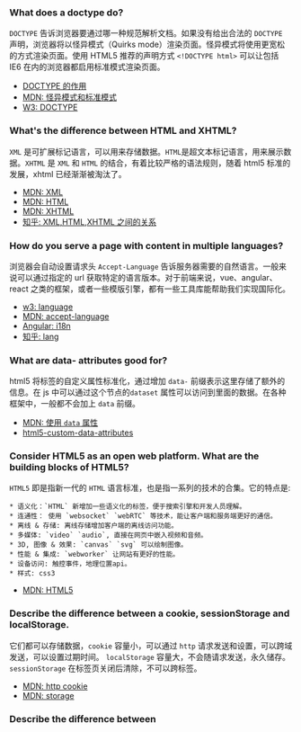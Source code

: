 ### What does a doctype do?

`DOCTYPE` 告诉浏览器要通过哪一种规范解析文档。如果没有给出合法的 `DOCTYPE` 声明，浏览器将以怪异模式（Quirks mode）渲染页面。怪异模式将使用更宽松的方式渲染页面。使用 HTML5 推荐的声明方式 `<!DOCTYPE html>` 可以让包括 IE6 在内的浏览器都启用标准模式渲染页面。

* [DOCTYPE 的作用](http://harttle.land/2016/01/22/doctype.html)
* [MDN: 怪异模式和标准模式](https://developer.mozilla.org/zh-CN/docs/Web/HTML/Quirks_Mode_and_Standards_Mode)
* [W3: DOCTYPE](https://www.w3.org/QA/Tips/Doctype)

### What's the difference between HTML and XHTML?

`XML` 是可扩展标记语言，可以用来存储数据。`HTML`是超文本标记语言，用来展示数据。`XHTML` 是 `XML` 和 `HTML` 的结合，有着比较严格的语法规则，随着 html5 标准的发展，xhtml 已经渐渐被淘汰了。

*  [MDN: XML](https://developer.mozilla.org/zh-CN/docs/XML_%E4%BB%8B%E7%BB%8D)
*  [MDN: HTML](https://developer.mozilla.org/zh-CN/docs/Web/HTML)
*  [MDN: XHTML](https://developer.mozilla.org/zh-CN/docs/XHTML)
*  [知乎: XML,HTML,XHTML 之间的关系](https://www.zhihu.com/question/19818208)

### How do you serve a page with content in multiple languages?

浏览器会自动设置请求头 `Accept-Language` 告诉服务器需要的自然语言。一般来说可以通过指定的 url 获取特定的语言版本。对于前端来说，vue、angular、react 之类的框架，或者一些模版引擎，都有一些工具库能帮助我们实现国际化。

* [w3: language](https://www.w3.org/International/getting-started/language)
* [MDN: accept-language](https://developer.mozilla.org/zh-CN/docs/Web/HTTP/Headers/Accept-Language)
* [Angular: i18n](https://angular.io/guide/i18n)
* [知乎: lang](https://www.zhihu.com/question/20797118)

### What are data- attributes good for?

html5 将标签的自定义属性标准化，通过增加 `data-` 前缀表示这里存储了额外的信息。在 js 中可以通过这个节点的`dataset` 属性可以访问到里面的数据。在各种框架中，一般都不会加上 `data` 前缀。

* [MDN: 使用 `data` 属性](https://developer.mozilla.org/zh-CN/docs/Web/Guide/HTML/Using_data_attributes)
* [html5-custom-data-attributes](http://html5doctor.com/html5-custom-data-attributes/)

### Consider HTML5 as an open web platform. What are the building blocks of HTML5?

`HTML5` 即是指新一代的 `HTML` 语言标准，也是指一系列的技术的合集。它的特点是: 

    * 语义化：`HTML` 新增加一些语义化的标签，便于搜索引擎和开发人员理解。
    * 连通性： 使用 `websocket` `webRTC` 等技术，能让客户端和服务端更好的通信。
    * 离线 & 存储: 离线存储增加客户端的离线访问功能。
    * 多媒体: `video` `audio`, 直接在网页中嵌入视频和音频。
    * 3D, 图像 & 效果: `canvas` `svg` 可以绘制图像。
    * 性能 & 集成: `webworker` 让网站有更好的性能。
    * 设备访问: 触控事件，地理位置api。
    * 样式: css3

*  [MDN: HTML5](https://developer.mozilla.org/zh-CN/docs/Web/Guide/HTML/HTML5)

### Describe the difference between a cookie, sessionStorage and localStorage.

它们都可以存储数据，`cookie` 容量小，可以通过 `http` 请求发送和设置，可以跨域发送，可以设置过期时间。 `localStorage` 容量大，不会随请求发送，永久储存。 `sessionStorage` 在标签页关闭后清除，不可以跨标签。

* [MDN: http cookie](https://developer.mozilla.org/zh-CN/docs/Web/HTTP/Cookies)
* [MDN: storage](https://developer.mozilla.org/zh-CN/docs/Web/API/Storage)

### Describe the difference between <script>, <script async> and <script defer>.

    * `<script>` 会暂停 html 解析，script 被下载并且立即执行，所以一般放在 html 文件末尾。
    * `<script async>` 表示脚本可以异步执行，在 script 下载的时候 html 解析不会被暂停，适用于没有依赖关系的独立文件。（使用 document.createElement 创建的 script 默认是异步的）
    * `<script defer>` 表示脚本需要延迟执行，会被放在 html 完全解析后执行。通常将 script 放在末尾也能达到同样的效果。 

* [Asynchronous vs Deferred JavaScript](https://bitsofco.de/async-vs-defer/)
* [async vs defer attributes](http://www.growingwiththeweb.com/2014/02/async-vs-defer-attributes.html)
* [浏览器的渲染：过程与原理](https://zhuanlan.zhihu.com/p/29418126)

### Why is it generally a good idea to position CSS <link>s between <head></head> and JS <script>s just before </body>? Do you know any exceptions?

`<link>` 放在 `<head>` 里面是 html 的规范。大概是因为 html 在解析的时候，需要样式表。`<script>` 标签放在`</body>` 前面是因为 `<script>` 将会停止 html 解析，直到 script 执行完毕。

* [浏览器工作原理](https://www.html5rocks.com/zh/tutorials/internals/howbrowserswork/#The_order_of_processing_scripts_and_style_sheets)
* [性能优化建议](https://developer.yahoo.com/performance/rules.html)
* [从 chrome 源码，查看浏览器渲染进程](https://zhuanlan.zhihu.com/p/30558018)
